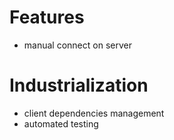 # Features

- manual connect on server

# Industrialization

- client dependencies management
- automated testing
